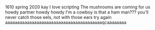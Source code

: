 1610 spring 2020 kay
I love scripting
The mushrooms are coming for us
howdy partner
howdy howdy I'm a cowboy
is that a ham man???
you'll never catch those eels, not with those ears 
try again 
aaaaaaaaaaaaaaaaaaaaaaaaaaaaaaaaaaaaaaaaqcaaaaaaaa
